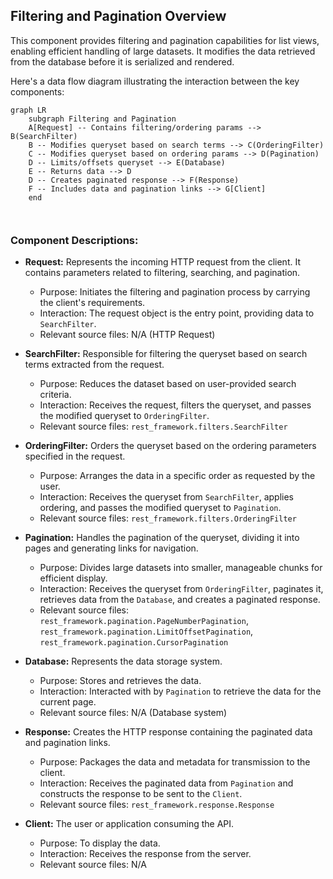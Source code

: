 ## Filtering and Pagination Overview

This component provides filtering and pagination capabilities for list views, enabling efficient handling of large datasets. It modifies the data retrieved from the database before it is serialized and rendered.

Here's a data flow diagram illustrating the interaction between the key components:

```mermaid
graph LR
    subgraph Filtering and Pagination
    A[Request] -- Contains filtering/ordering params --> B(SearchFilter) 
    B -- Modifies queryset based on search terms --> C(OrderingFilter)
    C -- Modifies queryset based on ordering params --> D(Pagination)
    D -- Limits/offsets queryset --> E(Database)
    E -- Returns data --> D
    D -- Creates paginated response --> F(Response)
    F -- Includes data and pagination links --> G[Client]
    end



```

### Component Descriptions:

*   **Request:** Represents the incoming HTTP request from the client. It contains parameters related to filtering, searching, and pagination.
    *   Purpose: Initiates the filtering and pagination process by carrying the client's requirements.
    *   Interaction: The request object is the entry point, providing data to `SearchFilter`.
    *   Relevant source files: N/A (HTTP Request)

*   **SearchFilter:** Responsible for filtering the queryset based on search terms extracted from the request.
    *   Purpose: Reduces the dataset based on user-provided search criteria.
    *   Interaction: Receives the request, filters the queryset, and passes the modified queryset to `OrderingFilter`.
    *   Relevant source files: `rest_framework.filters.SearchFilter`

*   **OrderingFilter:** Orders the queryset based on the ordering parameters specified in the request.
    *   Purpose: Arranges the data in a specific order as requested by the user.
    *   Interaction: Receives the queryset from `SearchFilter`, applies ordering, and passes the modified queryset to `Pagination`.
    *   Relevant source files: `rest_framework.filters.OrderingFilter`

*   **Pagination:** Handles the pagination of the queryset, dividing it into pages and generating links for navigation.
    *   Purpose: Divides large datasets into smaller, manageable chunks for efficient display.
    *   Interaction: Receives the queryset from `OrderingFilter`, paginates it, retrieves data from the `Database`, and creates a paginated response.
    *   Relevant source files: `rest_framework.pagination.PageNumberPagination`, `rest_framework.pagination.LimitOffsetPagination`, `rest_framework.pagination.CursorPagination`

*   **Database:** Represents the data storage system.
    *   Purpose: Stores and retrieves the data.
    *   Interaction: Interacted with by `Pagination` to retrieve the data for the current page.
    *   Relevant source files: N/A (Database system)

*   **Response:** Creates the HTTP response containing the paginated data and pagination links.
    *   Purpose: Packages the data and metadata for transmission to the client.
    *   Interaction: Receives the paginated data from `Pagination` and constructs the response to be sent to the `Client`.
    *   Relevant source files: `rest_framework.response.Response`

*   **Client:** The user or application consuming the API.
    *   Purpose: To display the data.
    *   Interaction: Receives the response from the server.
    *   Relevant source files: N/A
